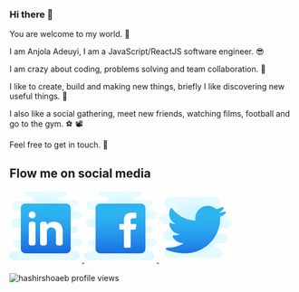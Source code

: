 ### Hi there 👋


You are welcome to my world. :wave:

I am Anjola Adeuyi, I am a JavaScript/ReactJS software engineer. :sunglasses:	

I am crazy about coding, problems solving and team collaboration. :purple_heart:	

I like to create, build and making new things, briefly I like discovering new useful things. :house_with_garden:	

I also like a social gathering, meet new friends, watching films, football and go to the gym. :soccer:	:film_projector:	

Feel free to get in touch.  :call_me_hand:	

## Flow me on social media

<!--
<a href="https://www.youtube.com/channel/UCSS0kFyF7KWjE19Rj9PgNQA?view_as=subscriber" target="_blank">
<img src="https://github.com/DwinaTech/public-images/blob/main/youtube-icon.png" alt="YouTube logo" />
</a>
-->

<a href="https://www.linkedin.com/in/anjola-adeuyi" target="_blank">
<img src="https://github.com/DwinaTech/public-images/blob/main/linkedin-icon.png" alt="LinkedIn logo" />
</a>

<a href="https://www.facebook.com/AnjolaAdeuyi" target="_blank">
<img src="https://github.com/DwinaTech/public-images/blob/main/facebook-con.png" alt="Facebook logo" />
</a>

<a href="https://twitter.com/anjola-adeuyi" target="_blank">
<img src="https://github.com/DwinaTech/public-images/blob/main/twitter-icon.png" alt="Facebook logo" />
</a>





<!--
- 🔭 I’m currently working on ...
- 🌱 I’m currently learning ...
- 👯 I’m looking to collaborate on ...
- 🤔 I’m looking for help with ...
- 💬 Ask me about ...
- 📫 How to reach me: ...
- 😄 Pronouns: ...
- ⚡ Fun fact: ...
-->


<p align="left"> 
  <img align="center" src="https://komarev.com/ghpvc/?username=anjola-adeuyi&color=blue&style=flat-square" alt="hashirshoaeb profile views" />
</p>


<!--
**anjola-adeuyi/anjola-adeuyi** is a ✨ _special_ ✨ repository because its `README.md` (this file) appears on your GitHub profile.

Here are some ideas to get you started:
-->
